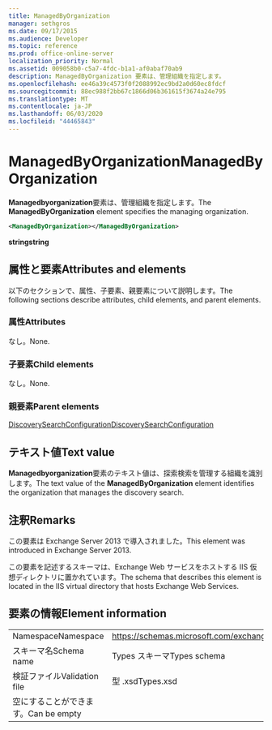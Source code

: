 ```yaml
---
title: ManagedByOrganization
manager: sethgros
ms.date: 09/17/2015
ms.audience: Developer
ms.topic: reference
ms.prod: office-online-server
localization_priority: Normal
ms.assetid: 009058b0-c5a7-4fdc-b1a1-af0abaf70ab9
description: ManagedByOrganization 要素は、管理組織を指定します。
ms.openlocfilehash: ee46a39c4573f0f2088992ec9bd2a0d60ec8fdcf
ms.sourcegitcommit: 88ec988f2bb67c1866d06b361615f3674a24e795
ms.translationtype: MT
ms.contentlocale: ja-JP
ms.lasthandoff: 06/03/2020
ms.locfileid: "44465843"
---
```

# <a name="managedbyorganization"></a><span data-ttu-id="219ba-103">ManagedByOrganization</span><span class="sxs-lookup"><span data-stu-id="219ba-103">ManagedByOrganization</span></span>

<span data-ttu-id="219ba-104">**Managedbyorganization**要素は、管理組織を指定します。</span><span class="sxs-lookup"><span data-stu-id="219ba-104">The **ManagedByOrganization** element specifies the managing organization.</span></span> 
  
```XML
<ManagedByOrganization></ManagedByOrganization>
```

 <span data-ttu-id="219ba-105">**string**</span><span class="sxs-lookup"><span data-stu-id="219ba-105">**string**</span></span>
## <a name="attributes-and-elements"></a><span data-ttu-id="219ba-106">属性と要素</span><span class="sxs-lookup"><span data-stu-id="219ba-106">Attributes and elements</span></span>

<span data-ttu-id="219ba-107">以下のセクションで、属性、子要素、親要素について説明します。</span><span class="sxs-lookup"><span data-stu-id="219ba-107">The following sections describe attributes, child elements, and parent elements.</span></span>
  
### <a name="attributes"></a><span data-ttu-id="219ba-108">属性</span><span class="sxs-lookup"><span data-stu-id="219ba-108">Attributes</span></span>

<span data-ttu-id="219ba-109">なし。</span><span class="sxs-lookup"><span data-stu-id="219ba-109">None.</span></span>
  
### <a name="child-elements"></a><span data-ttu-id="219ba-110">子要素</span><span class="sxs-lookup"><span data-stu-id="219ba-110">Child elements</span></span>

<span data-ttu-id="219ba-111">なし。</span><span class="sxs-lookup"><span data-stu-id="219ba-111">None.</span></span>
  
### <a name="parent-elements"></a><span data-ttu-id="219ba-112">親要素</span><span class="sxs-lookup"><span data-stu-id="219ba-112">Parent elements</span></span>

[<span data-ttu-id="219ba-113">DiscoverySearchConfiguration</span><span class="sxs-lookup"><span data-stu-id="219ba-113">DiscoverySearchConfiguration</span></span>](discoverysearchconfiguration.md)
  
## <a name="text-value"></a><span data-ttu-id="219ba-114">テキスト値</span><span class="sxs-lookup"><span data-stu-id="219ba-114">Text value</span></span>

<span data-ttu-id="219ba-115">**Managedbyorganization**要素のテキスト値は、探索検索を管理する組織を識別します。</span><span class="sxs-lookup"><span data-stu-id="219ba-115">The text value of the **ManagedByOrganization** element identifies the organization that manages the discovery search.</span></span> 
  
## <a name="remarks"></a><span data-ttu-id="219ba-116">注釈</span><span class="sxs-lookup"><span data-stu-id="219ba-116">Remarks</span></span>

<span data-ttu-id="219ba-117">この要素は Exchange Server 2013 で導入されました。</span><span class="sxs-lookup"><span data-stu-id="219ba-117">This element was introduced in Exchange Server 2013.</span></span>
  
<span data-ttu-id="219ba-118">この要素を記述するスキーマは、Exchange Web サービスをホストする IIS 仮想ディレクトリに置かれています。</span><span class="sxs-lookup"><span data-stu-id="219ba-118">The schema that describes this element is located in the IIS virtual directory that hosts Exchange Web Services.</span></span>
  
## <a name="element-information"></a><span data-ttu-id="219ba-119">要素の情報</span><span class="sxs-lookup"><span data-stu-id="219ba-119">Element information</span></span>

|||
|:-----|:-----|
|<span data-ttu-id="219ba-120">Namespace</span><span class="sxs-lookup"><span data-stu-id="219ba-120">Namespace</span></span>  <br/> |https://schemas.microsoft.com/exchange/services/2006/types  <br/> |
|<span data-ttu-id="219ba-121">スキーマ名</span><span class="sxs-lookup"><span data-stu-id="219ba-121">Schema name</span></span>  <br/> |<span data-ttu-id="219ba-122">Types スキーマ</span><span class="sxs-lookup"><span data-stu-id="219ba-122">Types schema</span></span>  <br/> |
|<span data-ttu-id="219ba-123">検証ファイル</span><span class="sxs-lookup"><span data-stu-id="219ba-123">Validation file</span></span>  <br/> |<span data-ttu-id="219ba-124">型 .xsd</span><span class="sxs-lookup"><span data-stu-id="219ba-124">Types.xsd</span></span>  <br/> |
|<span data-ttu-id="219ba-125">空にすることができます。</span><span class="sxs-lookup"><span data-stu-id="219ba-125">Can be empty</span></span>  <br/> ||
   

